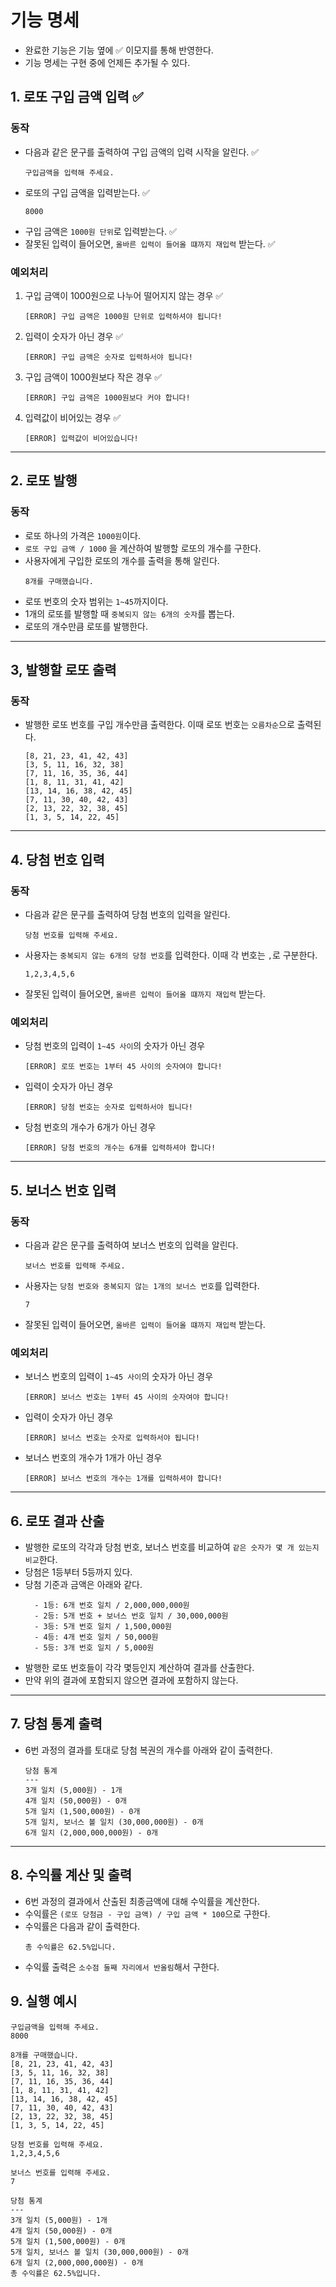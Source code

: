 # 기능 명세
- 완료한 기능은 기능 옆에 ✅ 이모지를 통해 반영한다.
- 기능 명세는 구현 중에 언제든 추가될 수 있다.

## 1. 로또 구입 금액 입력 ✅
### 동작
- 다음과 같은 문구를 출력하여 구입 금액의 입력 시작을 알린다. ✅
    ```
    구입금액을 입력해 주세요.
    ```
- 로또의 구입 금액을 입력받는다. ✅
    ```
    8000
    ```
- 구입 금액은 `1000원 단위`로 입력받는다. ✅
- 잘못된 입력이 들어오면, `올바른 입력이 들어올 떄까지 재입력` 받는다. ✅
### 예외처리
1. 구입 금액이 1000원으로 나누어 떨어지지 않는 경우 ✅
    ```
    [ERROR] 구입 금액은 1000원 단위로 입력하셔야 됩니다!
    ```
2. 입력이 숫자가 아닌 경우 ✅
    ```
    [ERROR] 구입 금액은 숫자로 입력하서야 됩니다!
    ```
3. 구입 금액이 1000원보다 작은 경우 ✅
    ```
    [ERROR] 구입 금액은 1000원보다 커야 합니다!
    ```
4. 입력값이 비어있는 경우 ✅
    ```
    [ERROR] 입력값이 비어있습니다!
    ```

<hr>

## 2. 로또 발행
### 동작
- 로또 하나의 가격은 `1000원`이다.
- `로또 구입 금액 / 1000` 을 계산하여 발행할 로또의 개수를 구한다.
- 사용자에게 구입한 로또의 개수를 출력을 통해 알린다.
    ```
    8개를 구매했습니다.
    ```
- 로또 번호의 숫자 범위는 `1~45`까지이다.
- 1개의 로또를 발행할 때 `중복되지 않는 6개의 숫자`를 뽑는다.
- 로또의 개수만큼 로또를 발행한다.
<hr>

## 3, 발행할 로또 출력
### 동작
- 발행한 로또 번호를 구입 개수만큼 출력한다. 이때 로또 번호는 `오름차순`으로 출력된다.
    ```
    [8, 21, 23, 41, 42, 43]
    [3, 5, 11, 16, 32, 38]
    [7, 11, 16, 35, 36, 44]
    [1, 8, 11, 31, 41, 42]
    [13, 14, 16, 38, 42, 45]
    [7, 11, 30, 40, 42, 43]
    [2, 13, 22, 32, 38, 45]
    [1, 3, 5, 14, 22, 45]
    ```
<hr>

## 4. 당첨 번호 입력
### 동작
- 다음과 같은 문구를 출력하여 당첨 번호의 입력을 알린다.
    ```
    당첨 번호를 입력해 주세요.
    ```
- 사용자는 `중복되지 않는 6개의 당첨 번호`를 입력한다. 이때 각 번호는 `,`로 구분한다.
    ```
    1,2,3,4,5,6
    ```
- 잘못된 입력이 들어오면, `올바른 입력이 들어올 떄까지 재입력` 받는다.
### 예외처리
- 당첨 번호의 입력이 `1~45 사이`의 숫자가 아닌 경우
    ```
    [ERROR] 로또 번호는 1부터 45 사이의 숫자여야 합니다!
    ```
- 입력이 숫자가 아닌 경우
    ```
    [ERROR] 당첨 번호는 숫자로 입력하서야 됩니다!
    ```
- 당첨 번호의 개수가 6개가 아닌 경우
    ```
    [ERROR] 당첨 번호의 개수는 6개를 입력하셔야 합니다!
    ```
  
<hr>

## 5. 보너스 번호 입력
### 동작
- 다음과 같은 문구를 출력하여 보너스 번호의 입력을 알린다.
    ```
    보너스 번호를 입력해 주세요.
    ```
- 사용자는 `당첨 번호와 중복되지 않는 1개의 보너스 번호`를 입력한다.
    ```
    7
    ```
- 잘못된 입력이 들어오면, `올바른 입력이 들어올 떄까지 재입력` 받는다.
### 예외처리
- 보너스 번호의 입력이 `1~45 사이`의 숫자가 아닌 경우
    ```
    [ERROR] 보너스 번호는 1부터 45 사이의 숫자여야 합니다!
    ```
- 입력이 숫자가 아닌 경우
    ```
    [ERROR] 보너스 번호는 숫자로 입력하서야 됩니다!
    ```
- 보너스 번호의 개수가 1개가 아닌 경우
    ```
    [ERROR] 보너스 번호의 개수는 1개를 입력하셔야 합니다!
    ```
<hr>

## 6. 로또 결과 산출
- 발행한 로또의 각각과 당첨 번호, 보너스 번호를 비교하여 `같은 숫자가 몇 개 있는지 비교`한다.
- 당첨은 1등부터 5등까지 있다.
- 당첨 기준과 금액은 아래와 같다.
  ```
    - 1등: 6개 번호 일치 / 2,000,000,000원
    - 2등: 5개 번호 + 보너스 번호 일치 / 30,000,000원
    - 3등: 5개 번호 일치 / 1,500,000원
    - 4등: 4개 번호 일치 / 50,000원
    - 5등: 3개 번호 일치 / 5,000원
  ```
- 발행한 로또 번호들이 각각 몇등인지 계산하여 결과를 산출한다.
- 만약 위의 결과에 포함되지 않으면 결과에 포함하지 않는다.
<hr>

## 7. 당첨 통계 출력
- 6번 과정의 결과를 토대로 당첨 복권의 개수를 아래와 같이 출력한다.
  ```
  당첨 통계
  ---
  3개 일치 (5,000원) - 1개
  4개 일치 (50,000원) - 0개
  5개 일치 (1,500,000원) - 0개
  5개 일치, 보너스 볼 일치 (30,000,000원) - 0개
  6개 일치 (2,000,000,000원) - 0개
  ```
<hr>

## 8. 수익률 계산 및 출력
- 6번 과정의 결과에서 산출된 최종금액에 대해 수익률을 계산한다.
- 수익률은 `(로또 당첨금 - 구입 금액) / 구입 금액 * 100`으로 구한다.
- 수익률은 다음과 같이 출력한다.
  ```
  총 수익률은 62.5%입니다.
  ```
- 수익률 출력은 `소수점 둘째 자리에서 반올림`해서 구한다.

## 9. 실행 예시
```
구입금액을 입력해 주세요.
8000

8개를 구매했습니다.
[8, 21, 23, 41, 42, 43] 
[3, 5, 11, 16, 32, 38] 
[7, 11, 16, 35, 36, 44] 
[1, 8, 11, 31, 41, 42] 
[13, 14, 16, 38, 42, 45] 
[7, 11, 30, 40, 42, 43] 
[2, 13, 22, 32, 38, 45] 
[1, 3, 5, 14, 22, 45]

당첨 번호를 입력해 주세요.
1,2,3,4,5,6

보너스 번호를 입력해 주세요.
7

당첨 통계
---
3개 일치 (5,000원) - 1개
4개 일치 (50,000원) - 0개
5개 일치 (1,500,000원) - 0개
5개 일치, 보너스 볼 일치 (30,000,000원) - 0개
6개 일치 (2,000,000,000원) - 0개
총 수익률은 62.5%입니다.
```
